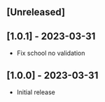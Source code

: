 ## [Unreleased]

## [1.0.1] - 2023-03-31

- Fix school no validation

## [1.0.0] - 2023-03-31

- Initial release
